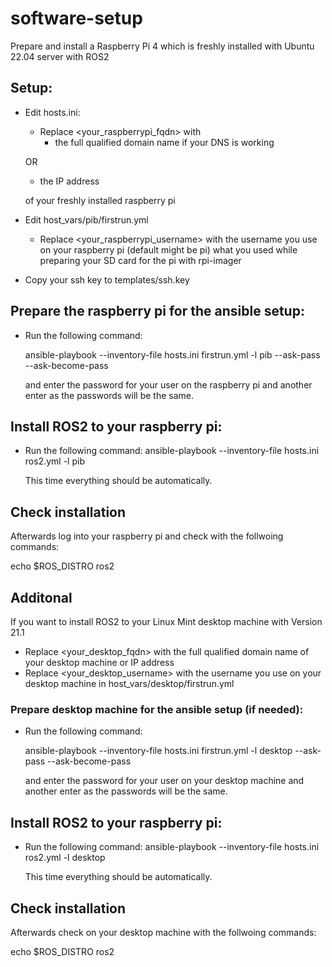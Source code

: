 # software-setup

Prepare and install a Raspberry Pi 4 which is freshly installed with Ubuntu 22.04 server with ROS2

## Setup:

- Edit hosts.ini:
  - Replace <your_raspberrypi_fqdn> with 
    - the full qualified domain name if your DNS is working 

  OR

    - the IP address

  of your freshly installed raspberry pi

- Edit host_vars/pib/firstrun.yml
  - Replace <your_raspberrypi_username> with the username you use on your raspberry pi (default might be pi)
    what you used while preparing your SD card for the pi with rpi-imager

- Copy your ssh key to templates/ssh.key

## Prepare the raspberry pi for the ansible setup:

- Run the following command:
  
  ansible-playbook --inventory-file hosts.ini firstrun.yml -l pib --ask-pass --ask-become-pass

  and enter the password for your user on the raspberry pi and another enter as the passwords will be the same.

## Install ROS2 to your raspberry pi:

- Run the following command:
  ansible-playbook --inventory-file hosts.ini ros2.yml -l pib

  This time everything should be automatically.

## Check installation

Afterwards log into your raspberry pi and check with the follwoing commands:

  echo $ROS_DISTRO
  ros2

## Additonal 

If you want to install ROS2 to your Linux Mint desktop machine with Version 21.1

  - Replace <your_desktop_fqdn> with the full qualified domain name of your desktop machine or IP address 
  - Replace <your_desktop_username> with the username you use on your desktop machine in host_vars/desktop/firstrun.yml

### Prepare desktop machine for the ansible setup (if needed):

- Run the following command:

  ansible-playbook --inventory-file hosts.ini firstrun.yml -l desktop --ask-pass --ask-become-pass

  and enter the password for your user on your desktop machine and another enter as the passwords will be the same.

## Install ROS2 to your raspberry pi:

- Run the following command:
  ansible-playbook --inventory-file hosts.ini ros2.yml -l desktop

  This time everything should be automatically.

## Check installation

Afterwards check on your desktop machine with the follwoing commands:

  echo $ROS_DISTRO
  ros2

